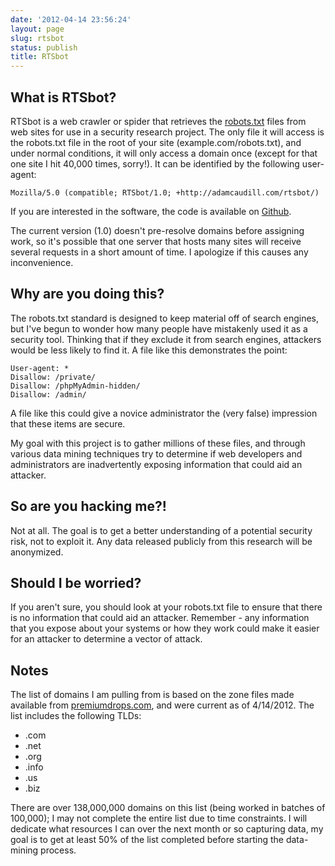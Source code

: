 ```yaml
---
date: '2012-04-14 23:56:24'
layout: page
slug: rtsbot
status: publish
title: RTSbot
---
```


## What is RTSbot?

RTSbot is a web crawler or spider that retrieves the [robots.txt](http://www.robotstxt.org/) files from web sites for use in a security research project. The only file it will access is the robots.txt file in the root of your site (example.com/robots.txt), and under normal conditions, it will only access a domain once (except for that one site I hit 40,000 times, sorry!). It can be identified by the following user-agent:

    Mozilla/5.0 (compatible; RTSbot/1.0; +http://adamcaudill.com/rtsbot/)

If you are interested in the software, the code is available on [Github](https://github.com/adamcaudill/robotstxt-grab).

The current version (1.0) doesn't pre-resolve domains before assigning work, so it's possible that one server that hosts many sites will receive several requests in a short amount of time. I apologize if this causes any inconvenience.

## Why are you doing this?

The robots.txt standard is designed to keep material off of search engines, but I've begun to wonder how many people have mistakenly used it as a security tool. Thinking that if they exclude it from search engines, attackers would be less likely to find it. A file like this demonstrates the point:

    User-agent: *
    Disallow: /private/
    Disallow: /phpMyAdmin-hidden/
    Disallow: /admin/

A file like this could give a novice administrator the (very false) impression that these items are secure.

My goal with this project is to gather millions of these files, and through various data mining techniques try to determine if web developers and administrators are inadvertently exposing information that could aid an attacker.

## So are you hacking me?!

Not at all. The goal is to get a better understanding of a potential security risk, not to exploit it. Any data released publicly from this research will be anonymized.

## Should I be worried?

If you aren't sure, you should look at your robots.txt file to ensure that there is no information that could aid an attacker. Remember - any information that you expose about your systems or how they work could make it easier for an attacker to determine a vector of attack.

## Notes

The list of domains I am pulling from is based on the zone files made available from [premiumdrops.com](http://premiumdrops.com/zones.html), and were current as of 4/14/2012. The list includes the following TLDs:

* .com
* .net
* .org
* .info
* .us
* .biz

There are over 138,000,000 domains on this list (being worked in batches of 100,000); I may not complete the entire list due to time constraints. I will dedicate what resources I can over the next month or so capturing data, my goal is to get at least 50% of the list completed before starting the data-mining process.
